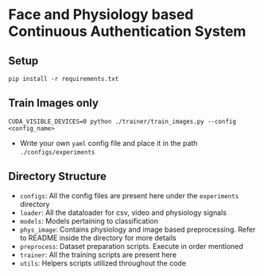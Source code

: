 # **Face and Physiology based Continuous Authentication System**

## **Setup**
```
pip install -r requirements.txt
```

## **Train Images only**
```
CUDA_VISIBLE_DEVICES=0 python ./trainer/train_images.py --config <config_name>
```
  * Write your own `yaml` config file and place it in the path `./configs/experiments`

## **Directory Structure**

  * `configs`: All the config files are present here under the `experiments` directory
  * `loader`: All the dataloader for csv, video and physiology signals
  * `models`: Models pertaining to classification
  * `phys_image`: Contains physiology and image based preprocessing. Refer to README inside the directory for more details
  * `preprocess`: Dataset preparation scripts. Execute in order mentioned
  * `trainer`: All the training scripts are present here
  * `utils`: Helpers scripts utilized throughout the code

